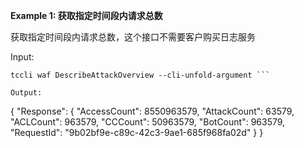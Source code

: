 **Example 1: 获取指定时间段内请求总数**

获取指定时间段内请求总数，这个接口不需要客户购买日志服务

Input: 

```
tccli waf DescribeAttackOverview --cli-unfold-argument ```

Output: 
```
{
    "Response": {
        "AccessCount": 8550963579,
        "AttackCount": 63579,
        "ACLCount": 963579,
        "CCCount": 50963579,
        "BotCount": 963579,
        "RequestId": "9b02bf9e-c89c-42c3-9ae1-685f968fa02d"
    }
}
```

